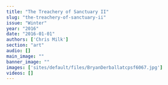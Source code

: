```yaml
---
title: "The Treachery of Sanctuary II"
slug: "the-treachery-of-sanctuary-ii"
issue: "Winter"
year: "2016"
date: "2016-01-01"
authors: ['Chris Milk']
section: "art"
audio: []
main_image: ""
banner_image: ""
images: ['sites/default/files/BryanDerballatcpsf6067.jpg']
videos: []
---
```

